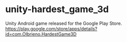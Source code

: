# unity-hardest_game_3d
Unity Android game released for the Google Play Store. https://play.google.com/store/apps/details?id=com.Olbrieno.HardestGame3D
